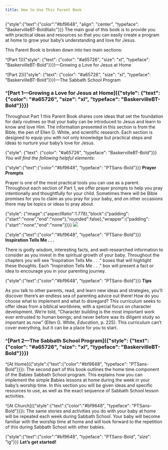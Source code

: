 ```yaml
---
title: How to Use This Parent Book
---
```


{"style":{"text":{"color":"#bf9648", "align": "center", "typeface": "BaskervilleBT-BoldItalic"}}}
The main goal of this book is to provide you with practical ideas and resources so that you can easily create a program at home to grow your baby’s understanding and love for Jesus.

This Parent Book is broken down into two main sections:

^[Part 1]({"style": {"text": {"color": "#a65726", "size": "xl", "typeface": "BaskervilleBT-Bold"}}})—Growing a Love for Jesus at Home

^[Part 2]({"style": {"text": {"color": "#a65726", "size": "xl", "typeface": "BaskervilleBT-Bold"}}})—The Sabbath School Program

### ^[Part 1—Growing a Love for Jesus at Home]({"style": {"text": {"color": "#a65726", "size": "xl", "typeface": "BaskervilleBT-Bold"}}})

Throughout Part 1 this Parent Book shares core ideas that set the foundation for daily routines so that your baby can be introduced to Jesus and learn to know and love Him. The information presented in this section is from the Bible, the pen of Ellen G. White, and scientific research. Each section is designed to equip you with not only knowledge but practical steps and ideas to nurture your baby’s love for Jesus.

{"style": {"text": {"color": "#a65726", "typeface": "BaskervilleBT-Bold"}}}
_You will find the following helpful elements_:

{"style":{"text":{"color":"#bf9648", "typeface": "PTSans-Bold"}}}
**Prayer Prompts**

Prayer is one of the most practical tools you can use as a parent. Throughout each section of Part 1, we offer prayer prompts to help you pray intentionally and thoughtfully for your child. Sometimes there will be Bible promises for you to claim as you pray for your baby, and on other occasions there may be topics or ideas to pray about.

{"style": {"image":{"aspectRatio":1.778},"block":{"padding":{"start":"none","end":"none"},"rounded":false},"wrapper":{"padding":{"start":"none","end":"none"}}}}
![](https://sabbath-school-resources-assets.adventech.io/en/aij/2025-00-bb-pb/03-how-to-use-this-parent-book/mushroom.png)

{"style":{"text":{"color":"#bf9648", "typeface": "PTSans-Bold"}}}
**Inspiration Tells Me . . .**

There is godly wisdom, interesting facts, and well-researched information to consider as you invest in the spiritual growth of your baby. Throughout the chapters you will see “Inspiration Tells Me . . .” boxes that will highlight these thoughts. Each “Inspiration Tells Me . . .” box will present a fact or idea to encourage you in your parenting journey.

{"style":{"text":{"color":"#bf9648", "typeface": "PTSans-Bold"}}}
**Tips**

As you talk to other parents, read, and learn new ideas and strategies, you’ll discover there’s an endless sea of parenting advice out there! How do you choose what to implement and what to disregard? This curriculum seeks to offer ideas from a biblical worldview, with a special focus on character development. We’re told, “Character building is the most important work ever entrusted to human beings; and never before was its diligent study so important as now” (Ellen G. White, _Education_, p. 225). This curriculum can’t cover everything, but it can be a place for you to start.

### ^[Part 2—The Sabbath School Program]({"style": {"text": {"color": "#a65726", "size": "xl", "typeface": "BaskervilleBT-Bold"}}})

^[At Home]({"style":{"text":{"color":"#bf9648", "typeface": "PTSans-Bold"}}}): The second part of this book outlines the home time component of the Babies Sabbath School program. This explains how you can implement the simple Babies lessons at home during the week in your baby’s worship time. In this section you will be given ideas and specific resources to use, as well as the exact sequence of Sabbath School lesson activities.

^[At Church]({"style":{"text":{"color":"#bf9648", "typeface": "PTSans-Bold"}}}): The same stories and activities you do with your baby at home will be repeated each week during Sabbath School. Your baby will become familiar with the worship time at home and will look forward to the repetition of this during Sabbath School with other babies.

{"style":{"text":{"color":"#bf9648", "typeface": "PTSans-Bold", "size": "lg"}}}
**Let’s get started!**